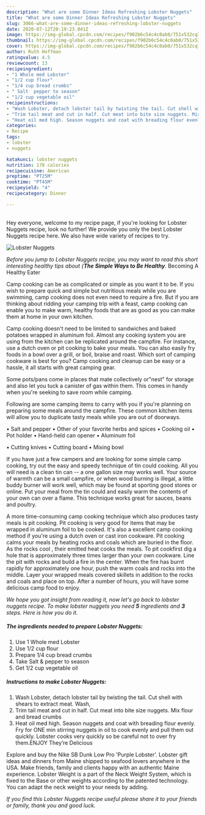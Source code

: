 ```yaml
---
description: "What are some Dinner Ideas Refreshing Lobster Nuggets"
title: "What are some Dinner Ideas Refreshing Lobster Nuggets"
slug: 3066-what-are-some-dinner-ideas-refreshing-lobster-nuggets
date: 2020-07-12T20:19:23.041Z
image: https://img-global.cpcdn.com/recipes/f902b6c54c4c0ab0/751x532cq70/lobster-nuggets-recipe-main-photo.jpg
thumbnail: https://img-global.cpcdn.com/recipes/f902b6c54c4c0ab0/751x532cq70/lobster-nuggets-recipe-main-photo.jpg
cover: https://img-global.cpcdn.com/recipes/f902b6c54c4c0ab0/751x532cq70/lobster-nuggets-recipe-main-photo.jpg
author: Ruth Hoffman
ratingvalue: 4.5
reviewcount: 13
recipeingredient:
- "1 Whole med Lobster"
- "1/2 cup flour"
- "1/4 cup bread crumbs"
- " Salt  pepper to season"
- "1/2 cup vegetable oil"
recipeinstructions:
- "Wash Lobster, detach lobster tail by twisting the tail. Cut shell with shears to extract meat. Wash,"
- "Trim tail meat and cut in half. Cut meat into bite size nuggets. Mix flour and bread crumbs"
- "Heat oil med high. Season nuggets and coat with breading flour evenly. Fry for ONE min stirring nuggets in oil to cook evenly and pull them out quickly. Lobster cooks very quickly so be careful not to over fry them.ENJOY They’re Delicious"
categories:
- Recipe
tags:
- lobster
- nuggets

katakunci: lobster nuggets 
nutrition: 178 calories
recipecuisine: American
preptime: "PT25M"
cooktime: "PT45M"
recipeyield: "4"
recipecategory: Dinner

---
```

<br>
Hey everyone, welcome to my recipe page, if you're looking for Lobster Nuggets recipe, look no further! We provide you only the best Lobster Nuggets recipe here. We also have wide variety of recipes to try.
<br>


![Lobster Nuggets](https://img-global.cpcdn.com/recipes/f902b6c54c4c0ab0/751x532cq70/lobster-nuggets-recipe-main-photo.jpg)

<i>Before you jump to Lobster Nuggets recipe, you may want to read this short interesting healthy tips about {<strong>The Simple Ways to Be Healthy</strong>.</i>
Becoming A Healthy Eater

    
Camp cooking can be as complicated or simple as you want it to be. If you wish to prepare quick and simple but nutritious meals while you are swimming, camp cooking does not even need to require a fire. But if you are thinking about ridding your camping trip with a feast, camp cooking can enable you to make warm, healthy foods that are as good as you can make them at home in your own kitchen.

Camp cooking doesn't need to be limited to sandwiches and baked potatoes wrapped in aluminum foil.  Almost any cooking system you are using from the kitchen can be replicated around the campfire. For instance, use a dutch oven or pit cooking to bake your meals. You can also easily fry foods in a bowl over a grill, or boil, braise and roast. Which sort of camping cookware is best for you? Camp cooking and cleanup can be easy or a hassle, it all starts with great camping gear.

Some pots/pans come in places that mate collectively or"nest" for storage and also let you tuck a canister of gas within them. This comes in handy when you're seeking to save room while camping.

Following are some camping items to carry with you if you're planning on preparing some meals around the campfire. These common kitchen items will allow you to duplicate tasty meals while you are out of doorways.

• Salt and pepper
• Other of your favorite herbs and spices
• Cooking oil
• Pot holder
• Hand-held can opener
• Aluminum foil

• Cutting knives
• Cutting board
• Mixing bowl


If you have just a few campers and are looking for some simple camp cooking, try out the easy and speedy technique of tin could cooking. All you will need is a clean tin can -- a one gallon size may works well. Your source of warmth can be a small campfire, or when wood burning is illegal, a little buddy burner will work well, which may be found at sporting good stores or online. Put your meal from the tin could and easily warm the contents of your own can over a flame.  This technique works great for sauces, beans and poultry.

A more time-consuming camp cooking technique which also produces tasty meals is pit cooking. Pit cooking is very good for items that may be wrapped in aluminum foil to be cooked.  It's also a excellent camp cooking method if you're using a dutch oven or cast iron cookware. Pit cooking calms your meals by heating rocks and coals which are buried in the floor. As the rocks cool , their emitted heat cooks the meals. To pit cookfirst dig a hole that is approximately three times larger than your own cookware. Line the pit with rocks and build a fire in the center. When the fire has burnt rapidly for approximately one hour, push the warm coals and rocks into the middle. Layer your wrapped meals covered skillets in addition to the rocks and coals and place on top. After a number of hours, you will have some delicious camp food to enjoy.


<i>We hope you got insight from reading it, now let's go back to lobster nuggets recipe. To make lobster nuggets you need <strong>5</strong> ingredients and <strong>3</strong> steps. Here is how you do it.
</i>

##### The ingredients needed to prepare Lobster Nuggets:

1. Use 1 Whole med Lobster
1. Use 1/2 cup flour
1. Prepare 1/4 cup bread crumbs
1. Take  Salt &amp; pepper to season
1. Get 1/2 cup vegetable oil


##### Instructions to make Lobster Nuggets:

1. Wash Lobster, detach lobster tail by twisting the tail. Cut shell with shears to extract meat. Wash,
1. Trim tail meat and cut in half. Cut meat into bite size nuggets. Mix flour and bread crumbs
1. Heat oil med high. Season nuggets and coat with breading flour evenly. Fry for ONE min stirring nuggets in oil to cook evenly and pull them out quickly. Lobster cooks very quickly so be careful not to over fry them.ENJOY They’re Delicious


Explore and buy the Nike SB Dunk Low Pro &#39;Purple Lobster&#39;. Lobster gift ideas and dinners from Maine shipped to seafood lovers anywhere in the USA. Make friends, family and clients happy with an authentic Maine experience. Lobster Weight is a part of the Neck Weight System, which is fixed to the Base or other weights according to the patented technology. You can adapt the neck weight to your needs by adding. 

<i>If you find this Lobster Nuggets recipe useful please share it to your friends or family, thank you and good luck.</i>
